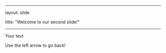 ___

layout: slide

title: "Welcome to our second slide!"

___

Your text

Use the left arrow to go back!
